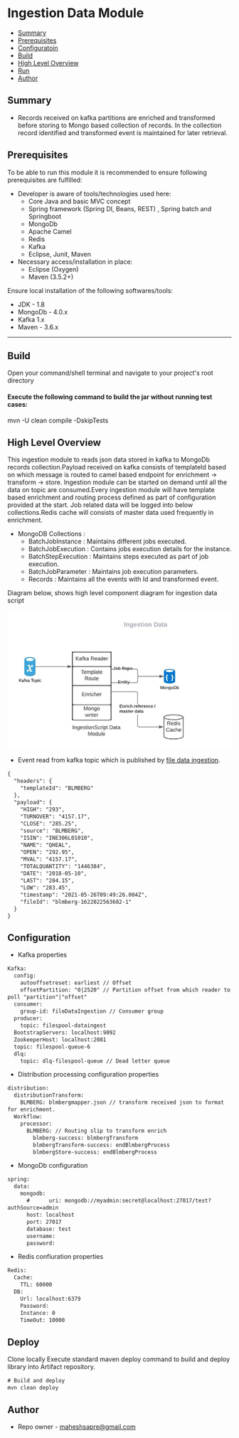 # Ingestion Data Module

* [Summary](#summary)
* [Prerequisites](#prerequisites)
* [Configuratoin](#configuration)  
* [Build](#build)
* [High Level Overview](#high-level-overview)
* [Run](#deploy)
* [Author](#author)

[img-ingestdata]: img/IngestionData.jpeg

## Summary
+ Records received on kafka partitions are enriched and transformed before storing to Mongo based collection of records.
  In the collection record identified and transformed event is maintained for later retrieval.

## Prerequisites

To be able to run this module it is recommended to ensure following prerequisites are fulfilled:

+ Developer is aware of tools/technologies used here:
    - Core Java and basic MVC concept
    - Spring framework (Spring DI, Beans, REST) , Spring batch and Springboot
    - MongoDb
    - Apache Camel  
    - Redis  
    - Kafka
    - Eclipse, Junit, Maven
+ Necessary access/installation in place:
    - Eclipse (Oxygen)
    - Maven (3.5.2+)

Ensure local installation of the following softwares/tools:

* JDK - 1.8
* MongoDb - 4.0.x
* Kafka 1.x 
* Maven - 3.6.x

---
## Build
Open your command/shell terminal and navigate to your project's root directory

#### Execute the following command to build the jar without running test cases:
mvn -U clean compile -DskipTests

## High Level Overview

This ingestion module to reads json data stored in kafka to MongoDb records collection.Payload received on kafka
consists of templateId based on which message is routed to camel based endpoint for enrichment -> transform -> store.
Ingestion module can be started on demand until all the data on topic are consumed.Every ingestion module will have 
template based enrichment and routing process defined as part of configuration provided at the start.
Job related data will be logged into below collections.Redis cache will consists of master data used frequently in 
enrichment.

+ MongoDB Collections :
  - BatchJobInstance : Maintains different jobs executed.
  - BatchJobExecution : Contains jobs execution details for the instance.
  - BatchStepExecution : Maintains steps executed as part of job execution.
  - BatchJobParameter : Maintains job execution parameters.
  - Records : Maintains all the events with Id and transformed event.


Diagram below, shows high level component diagram for ingestion data script

![Ingestion Data Script][img-ingestdata]

  - Event read from kafka topic which is published by [file data ingestion](https://github.com/mmsapre/FileBatchIngestion).
```shell
{
  "headers": {
    "templateId": "BLMBERG"
  },
  "payload": {
    "HIGH": "293",
    "TURNOVER": "4157.17",
    "CLOSE": "285.25",
    "source": "BLMBERG",
    "ISIN": "INE306L01010",
    "NAME": "QHEAL",
    "OPEN": "292.95",
    "MVAL": "4157.17",
    "TOTALQUANTITY": "1446384",
    "DATE": "2018-05-10",
    "LAST": "284.15",
    "LOW": "283.45",
    "timestamp": "2021-05-26T09:49:26.004Z",
    "fileId": "blmberg-1622022563682-1"
  }
}
```

## Configuration
+ Kafka properties
````snakeyaml
Kafka:
  config:
    autooffsetreset: earliest // Offset
    offsetPartition: "0|2520" // Partition offset from which reader to poll "partition"|"offset"
  consumer:
    group-id: fileDataIngestion // Consumer group
  producer:
    topic: filespool-dataingest
  BootstrapServers: localhost:9092
  ZookeeperHost: localhost:2081
  topic: filespool-queue-6
  dlq:
    topic: dlq-filespool-queue // Dead letter queue

````
+ Distribution processing configuration properties
```snakeyaml
distribution:
  distributionTransform:
    BLMBERG: blmbergmapper.json // transform received json to format for enrichment.
  Workflow:
    processor:
      BLMBERG: // Routing slip to transform enrich
        blmberg-success: blmbergTransform 
        blmbergTransform-success: endBlmbergProcess
        blmbergStore-success: endBlmbergProcess
```
+ MongoDb configuration

```snakeyaml
spring:
  data:
    mongodb:
      #      uri: mongodb://myadmin:secret@localhost:27017/test?authSource=admin
      host: localhost
      port: 27017
      database: test
      username:
      password:
```
+ Redis confiuration properties
```snakeyaml
Redis:
  Cache:
    TTL: 60000
  DB:
    Url: localhost:6379
    Password:
    Instance: 0
    TimeOut: 10000
```
## Deploy

Clone locally
Execute standard maven deploy command to build and deploy library into Artifact repository.

```shell
# Build and deploy
mvn clean deploy
```

## Author

* Repo owner - maheshsapre@gmail.com

